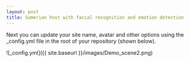 ```yaml
---
layout: post
title: Sumerian host with facial recognition and emotion detection
---
```


Next you can update your site name, avatar and other options using the _config.yml file in the root of your repository (shown below).

![_config.yml]({{ site.baseurl }}/images/Demo_scene2.png)
